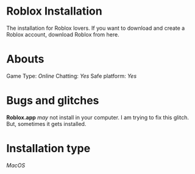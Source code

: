 # Roblox Installation
The installation for Roblox lovers. If you want to download and create a Roblox account, download Roblox from here.

# Abouts
Game Type: _Online_
Chatting: _Yes_
Safe platform: _Yes_

# Bugs and glitches
**Roblox.app** _may_ not install in your computer. I am trying to fix this glitch. But, sometimes it gets installed.

# Installation type
_MacOS_
